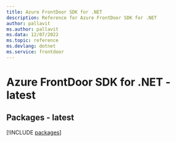 ```yaml
---
title: Azure FrontDoor SDK for .NET
description: Reference for Azure FrontDoor SDK for .NET
author: pallavit
ms.author: pallavit
ms.data: 12/07/2022
ms.topic: reference
ms.devlang: dotnet
ms.service: frontdoor
---
```

# Azure FrontDoor SDK for .NET - latest
## Packages - latest
[!INCLUDE [packages](frontdoor-index.md)]